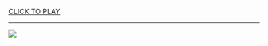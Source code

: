 
<a href="https://premium76.site?title=papas_game_unblocked&ref=13M">CLICK TO PLAY</a></h3>
<hr>

<a href="https://premium76.site?title=papas_game_unblocked&ref=13M"><img src="https://clearcache.store/games.png"></a>


